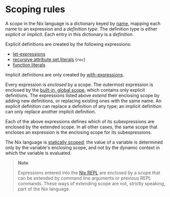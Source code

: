 # Scoping rules

A *scope* in the Nix language is a dictionary keyed by [name](./identifiers.md#names), mapping each name to an expression and a *definition type*.
The definition type is either *explicit* or *implicit*.
Each entry in this dictionary is a *definition*.

Explicit definitions are created by the following expressions:
- [let-expressions](syntax.md#let-expressions)
- [recursive attribute set literals](syntax.md#recursive-sets) (`rec`)
- [function literals](syntax.md#functions)

Implicit definitions are only created by [with-expressions](./syntax.md#with-expressions).

Every expression is *enclosed* by a scope.
The outermost expression is enclosed by the [built-in, global scope](./builtins.md), which contains only explicit definitions.
The expressions listed above *extend* their enclosing scope by adding new definitions, or replacing existing ones with the same name.
An explicit definition can replace a definition of any type; an implicit definition can only replace another implicit definition.

Each of the above expressions defines which of its subexpressions are enclosed by the extended scope.
In all other cases, the same scope that encloses an expression is the enclosing scope for its subexpressions.

The Nix language is [statically scoped](https://en.wikipedia.org/wiki/Scope_(computer_science)#Lexical_scope);
the value of a variable is determined only by the variable's enclosing scope, and not by the dynamic context in which the variable is evaluated.

> **Note**
>
> Expressions entered into the [Nix REPL](@docroot@/command-ref/new-cli/nix3-repl.md) are enclosed by a scope that can be extended by command line arguments or previous REPL commands.
> These ways of extending scope are not, strictly speaking, part of the Nix language.

